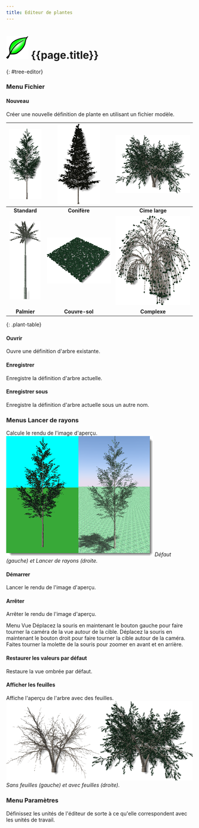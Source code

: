 ```yaml
---
title: Editeur de plantes
---
```

<!-- TODO: This could use an update. But the material is a start.  Let's localize what is here.  We can fill in the details later.-->

# ![images/plants.svg](images/plants.svg) {{page.title}}
{: #tree-editor}

### Menu Fichier

#### Nouveau
Créer une nouvelle définition de plante en utilisant un fichier modèle.

 | ![images/standard.png](images/standard.png) | ![images/conifer.png](images/conifer.png) | ![images/broad.png](images/broad.png) |
 |:-------------------------------------------:|:-----------------------------------------:|:-------------------------------------:|
 | **Standard**                                |   **Conifère**                             | **Cime large**                       |
 | ![images/palm.png](images/palm.png)         | ![images/groundcover.png](images/groundcover.png) | ![images/complex.png](images/complex.png) |
 | **Palmier**                                    |  **Couvre-sol**                          | **Complexe**                                  
{: .plant-table}

#### Ouvrir
Ouvre une définition d'arbre existante.

#### Enregistrer
Enregistre la définition d'arbre actuelle.

#### Enregistrer sous
Enregistre la définition d'arbre actuelle sous un autre nom.

### Menus Lancer de rayons
Calcule le rendu de l'image d'aperçu.
![images/shadedvsrendered.png](images/shadedvsrendered.png)
*Défaut (gauche) et Lancer de rayons (droite.*

#### Démarrer
Lancer le rendu de l'image d'aperçu.

#### Arrêter
Arrêter le rendu de l'image d'aperçu.

Menu Vue
Déplacez la souris en maintenant le bouton gauche pour faire tourner la caméra de la vue autour de la cible.
Déplacez la souris en maintenant le bouton droit pour faire tourner la cible autour de la caméra. 
Faites tourner la molette de la souris pour zoomer en avant et en arrière.

#### Restaurer les valeurs par défaut
Restaure la vue ombrée par défaut.

#### Afficher les feuilles
Affiche l'aperçu de l'arbre avec des feuilles.
![images/leaves-001.png](images/leaves-001.png)
*Sans feuilles (gauche) et avec feuilles (droite).*

### Menu Paramètres
Définissez les unités de l'éditeur de sorte à ce qu'elle correspondent avec les unités de travail. 